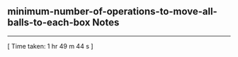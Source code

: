 <h2>minimum-number-of-operations-to-move-all-balls-to-each-box Notes</h2><hr>[ Time taken: 1 hr 49 m 44 s ]
